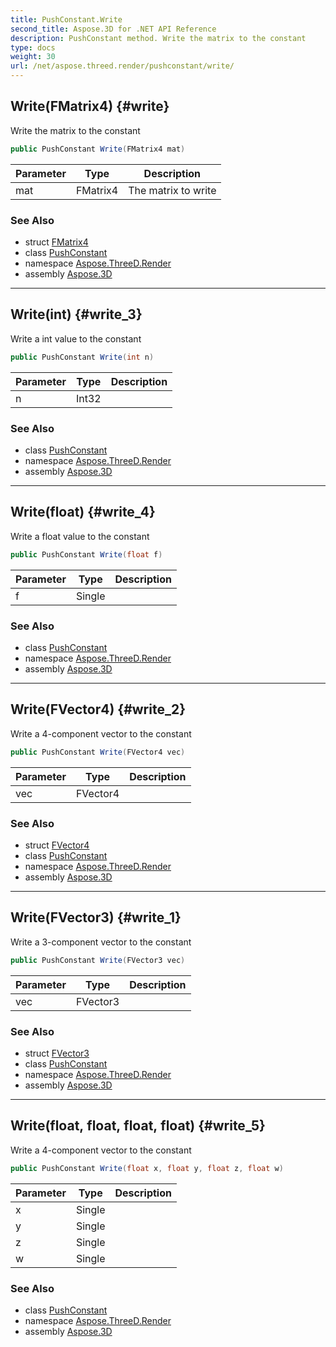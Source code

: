 ```yaml
---
title: PushConstant.Write
second_title: Aspose.3D for .NET API Reference
description: PushConstant method. Write the matrix to the constant
type: docs
weight: 30
url: /net/aspose.threed.render/pushconstant/write/
---
```

## Write(FMatrix4) {#write}

Write the matrix to the constant

```csharp
public PushConstant Write(FMatrix4 mat)
```

| Parameter | Type | Description |
| --- | --- | --- |
| mat | FMatrix4 | The matrix to write |

### See Also

* struct [FMatrix4](../../../aspose.threed.utilities/fmatrix4/)
* class [PushConstant](../)
* namespace [Aspose.ThreeD.Render](../../../aspose.threed.render/)
* assembly [Aspose.3D](../../../)

---

## Write(int) {#write_3}

Write a int value to the constant

```csharp
public PushConstant Write(int n)
```

| Parameter | Type | Description |
| --- | --- | --- |
| n | Int32 |  |

### See Also

* class [PushConstant](../)
* namespace [Aspose.ThreeD.Render](../../../aspose.threed.render/)
* assembly [Aspose.3D](../../../)

---

## Write(float) {#write_4}

Write a float value to the constant

```csharp
public PushConstant Write(float f)
```

| Parameter | Type | Description |
| --- | --- | --- |
| f | Single |  |

### See Also

* class [PushConstant](../)
* namespace [Aspose.ThreeD.Render](../../../aspose.threed.render/)
* assembly [Aspose.3D](../../../)

---

## Write(FVector4) {#write_2}

Write a 4-component vector to the constant

```csharp
public PushConstant Write(FVector4 vec)
```

| Parameter | Type | Description |
| --- | --- | --- |
| vec | FVector4 |  |

### See Also

* struct [FVector4](../../../aspose.threed.utilities/fvector4/)
* class [PushConstant](../)
* namespace [Aspose.ThreeD.Render](../../../aspose.threed.render/)
* assembly [Aspose.3D](../../../)

---

## Write(FVector3) {#write_1}

Write a 3-component vector to the constant

```csharp
public PushConstant Write(FVector3 vec)
```

| Parameter | Type | Description |
| --- | --- | --- |
| vec | FVector3 |  |

### See Also

* struct [FVector3](../../../aspose.threed.utilities/fvector3/)
* class [PushConstant](../)
* namespace [Aspose.ThreeD.Render](../../../aspose.threed.render/)
* assembly [Aspose.3D](../../../)

---

## Write(float, float, float, float) {#write_5}

Write a 4-component vector to the constant

```csharp
public PushConstant Write(float x, float y, float z, float w)
```

| Parameter | Type | Description |
| --- | --- | --- |
| x | Single |  |
| y | Single |  |
| z | Single |  |
| w | Single |  |

### See Also

* class [PushConstant](../)
* namespace [Aspose.ThreeD.Render](../../../aspose.threed.render/)
* assembly [Aspose.3D](../../../)


